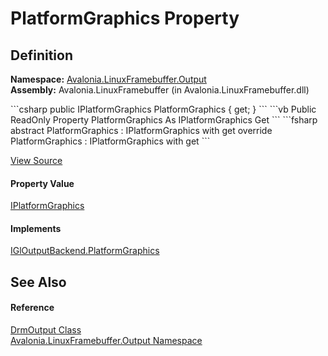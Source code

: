 # PlatformGraphics Property




## Definition
**Namespace:** <a href="N_Avalonia_LinuxFramebuffer_Output">Avalonia.LinuxFramebuffer.Output</a>  
**Assembly:** Avalonia.LinuxFramebuffer (in Avalonia.LinuxFramebuffer.dll)

<Tabs groupId="api-code-preview">
<TabItem value="csharp" label="C#">
```csharp
public IPlatformGraphics PlatformGraphics { get; }
```
</TabItem>
<TabItem value="vb" label="VB">
```vb
Public ReadOnly Property PlatformGraphics As IPlatformGraphics
	Get
```
</TabItem>
<TabItem value="fsharp" label="F#">
```fsharp
abstract PlatformGraphics : IPlatformGraphics with get
override PlatformGraphics : IPlatformGraphics with get
```
</TabItem>
</Tabs>



<a href="https://github.com/AvaloniaUI/Avalonia/tree/master/src/Linux/Avalonia.LinuxFramebuffer/Output/DrmOutput.cs#L41" title="View the source code">View Source</a>



#### Property Value
<a href="T_Avalonia_Platform_IPlatformGraphics">IPlatformGraphics</a>

#### Implements
<a href="P_Avalonia_LinuxFramebuffer_Output_IGlOutputBackend_PlatformGraphics">IGlOutputBackend.PlatformGraphics</a>  


## See Also


#### Reference
<a href="T_Avalonia_LinuxFramebuffer_Output_DrmOutput">DrmOutput Class</a>  
<a href="N_Avalonia_LinuxFramebuffer_Output">Avalonia.LinuxFramebuffer.Output Namespace</a>  

